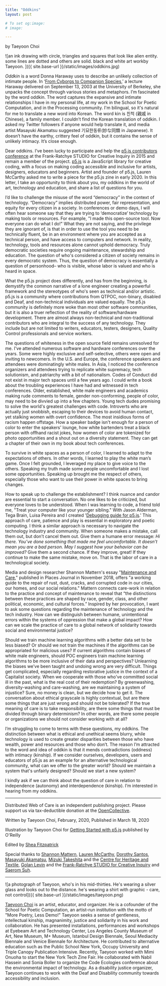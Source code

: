 ```yaml
---
title: "Oddkins"
layout: post

# To set og:image:
# image:  

---
```


by Taeyoon Choi

![an ink drawing with circle, triangles and squares that look like alien entity. some lines are dotted and others are solid. black and white art workby Taeyoon.  ]({{ site.base-url }}/static/images/oddkins.jpg)


*Oddkin* is a word Donna Haraway uses to describe an unlikely collection of intimate people. In ‘[From Cyborgs to Companion Species](https://www.youtube.com/watch?v=Q9gis7-Jads),’ a lecture Haraway delivered on September 13, 2003 at the University of Berkeley, she unpacks the concept through various stories and metaphors. I’m fascinated by the word oddkin. The word captures the expansive and intimate relationships I have in my personal life, at my work in the School for Poetic Computation, and in the Processing community. I'm bilingual, so it's natural for me to translate a new word into Korean. The word kin is 친척 (親戚 in Chinese), a family member. I couldn’t find the Korean translation of oddkin. I asked my Twitter followers if anyone would help translate it, and media artist Masayuki Akamatsu suggested 기묘한동류(妙な同類 in Japanese). It doesn’t have the earthy, crittery feel of oddkin, but it contains the sense of unlikely intimacy. It’s close enough.


Dear oddkins. I’ve been lucky to participate and help the [p5.js contributors conference](https://p5js.org/community/contributors-conference-2015.html) at the Frank-Ratchye STUDIO for Creative Inquiry in 2015 and remain a member of the project. [p5.js](https://p5js.org/) is a JavaScript library for creative coding, with a focus on making coding accessible and inclusive for artists, designers, educators and beginners. Artist and founder of p5.js, Lauren McCarthy asked me to write a piece for the p5.js zine in early 2020. In this letter, I take an opportunity to think about you, my oddkins in the world of art, technology and education, and share a list of questions for you.  

I’d like to challenge the misuse of the word “democracy” in the context of technology. “Democracy” implies distributed power, fair representation, and equity for every citizen in a society. In conferences or demo days, I will often hear someone say that they are trying to ‘democratize’ technology by making tools or resources. For example, "I made this open-source tool. Now everyone can do what I do!" What they are not saying, and the privilege they are ignorant of, is that in order to use the tool you need to be technically fluent, be in an environment where you are accepted as a technical person, and have access to computers and network. In reality, technology, tools and resources alone cannot uphold democracy. Truly democratic societies require ongoing maintenance, stewardship and education. The question of who's considered a citizen of society remains in every democratic system. Thus, the question of democracy is essentially a question of personhood– who is visible, whose labor is valued and who is heard in space. 

What the p5.js project does differently, and has from the beginning, is demystify the common narrative of a lone engineer creating a powerful framework and the stereotypes of who's seen as technical and/or artistic. p5.js is a community where contributions from QTPOC, non-binary, disabled and Deaf, and non-technical individuals  are valued equally. The p5.js community is definitely more woke than most other software communities, but it is also a truer reflection of the reality of software/hardware development. There are almost always non-technical and non-traditional contributors who are integral to the success of any technology. They include but are not limited to writers, educators, testers, designers, Quality Control professionals and service workers. 

The questions of whiteness in the open source field remains unresolved for me. I've attended numerous software and hardware conferences over the years. Some were highly exclusive and self-selective, others were open and inviting to newcomers. In the U.S. and Europe, the conference speakers and attendees were dominatingly white males. In Asia, I noticed the conference organizers and attendees trying to replicate white supremacy, tech solutionism, and patriarchy with a bit of nationalism. Codes of Conduct did not exist in major tech spaces until a few years ago. I could write a book about the troubling experiences I have had and witnessed in tech conferences. Older, established, white male engineers and academics making rude comments to female, gender non-conforming, people of color, may need to be divvied up into a few chapters. Young tech dudes promising to solve the world's greatest challenges with code. Introverts who are actually just snobbish, escaping to their devices to avoid human contact, yet stalking women with overt confidence. The most insidious forms of racism  happen offstage. How a speaker badge isn't enough for a person of color to enter the speakers' lounge, how white bartenders treat a black person with offhand racist jokes, how women of color are tokenized for photo opportunities and a shout out on a diversity statement. They can get a chapter of their own in my book about tech conferences.

To survive in white spaces as a person of color, I learned to adapt to the expectations of others. In other words, I learned to play the white man’s game. Once I felt grounded, I leveraged my place to give voice to the others. Speaking my truth made some people uncomfortable and I lost some opportunities. Speaking up brought me the respect of others, especially those who want to use their power in white spaces to bring changes. 

How to speak up to challenge the establishment? I think nuance and candor are essential to start a conversation. No one likes to be criticized, but everyone loves to be understood. When I was learning to code, a friend told me, "Treat your computer like your younger sibling." With Jason Alderman, Tega Brain, Luisa Pereira and I created '[Debugging guide for p5.js](https://p5js.org/learn/debugging.html).' This approach of care, patience and play is essential in exploratory and poetic computing. I think a similar approach is necessary to navigate the technology industry and community. When someone makes a mistake, call them out, but don’t cancel them out. Give them a humane error message: *Hi there. You’ve done something that made me feel uncomfortable. It doesn’t mean you are a bad person. May I suggest how your behavior can be improved?* Give them a second chance. If they improve, great! If they continue to make the same mistake, move on. That is the labor of care in a technological society. 

Media and design researcher Shannon Mattern's essay "[Maintenance and Care](https://placesjournal.org/article/maintenance-and-care/?cn-reloaded=1)," published in Places Journal in November 2018, offers "a working guide to the repair of rust, dust, cracks, and corrupted code in our cities, our homes, and our social relations." Mattern connects care-work in relation to the practice and concept of maintenance to reveal that “the distinctions between these practices are shaped by race, gender, class, and other political, economic, and cultural forces.” Inspired by her provocation, I want to ask some questions regarding the maintenance of technology and the tech industry. How can we distinguish between humane, unintentional errors within the systems of oppression that make a global impact? How can we scale the practice of care to a global network of solidarity towards social and environmental justice?  

Should we train machine learning algorithms with a better data set to be less biased? Or should we not train the machines if the algorithms can be appropriated for malicious uses? If current algorithms contain biases of white male engineers, should POC engineers train machine learning algorithms to be more inclusive of their data and perspectives? Unlearning the biases we’ve been taught and undoing wrong are very difficult. Things get complicated, especially regarding restorative justice in the context of a Capitalist society. When we cooperate with those who've committed social ill in the past, what is the real cost of their redemption? By greenwashing, diversity-washing and care-washing, are we maintaining a system of injustice? Sure, no money is clean, but we decide how to get it. The conversation about ethical grayscale is highly contextual, but are there some things that are just wrong and should not be tolerated? If the true meaning of care is to take responsibility, are there some things that must be divided through binary determinism? In other words, are there some people or organizations we should not consider working with at all? 

I’m struggling to come to terms with these questions, my oddkins. The distinction between what is ethical and unethical seems blurry, while technology is used to create greater disparities between those who have wealth, power and resources and those who don’t. The reason I’m attracted to the word and idea of oddkin is that it mends contradictions (oddness) with intimacy (kinship). If we consider ourselves, developers, users and educators of p5.js as an example for an alternative technological community, what can we offer to the greater world? Should we maintain a system that's unfairly designed? Should we start a new system?
 
I kindly ask if we can think about the question of care in relation to independence (autonomy) and interdependence (kinship). I’m interested in hearing from my oddkins.  


--- 

Distributed Web of Care is an independent publishing project. Please support us via tax-deductible donation at the [OpenCollective](https://opencollective.com/distributed-web-of-care/).

Written by Taeyoon Choi, February, 2020, Published in March 18, 2020

Illustration by Taeyoon Choi for [Getting Started with p5.js](https://p5js.org/books/) published by O'Reilly

Edited by [Shea Fitzpatrick](http://sheafitz.com/) 

Special thanks to [Shannon Mattern](http://wordsinspace.net/shannon/), [Lauren McCarthy](lauren-mccarthy.com), [Dorothy Santos](https://dorothysantos.com/), [Masayuki Akamatsu](http://akamatsu.org/), [Mizuki Takeshita](https://twitter.com/mizuki0730) and the [Centre for Heritage and Textile](https://www.mill6chat.org/), [Golan Levin](http://www.flong.com/) and the [Frank-Ratchye STUDIO for Creative Inquiry](http://studioforcreativeinquiry.org/) and [Saerom Suh](https://www.instagram.com/saeromsuh/).   
 
 

--- 


![a photograph of Taeyoon, who's in his mid-thirties. He's wearing a silver glass and looks out to the distance. he's wearing a shirt with graphic - care, not control]({{ site.base-url }}/static/images/taeyoon.png)

[Taeyoon Choi](https://taeyoonchoi.com) is an artist, educator, and organizer. He is a cofounder of the School for Poetic Computation, an artist-run institution with the motto of "More Poetry, Less Demo!" Taeyoon seeks a sense of gentleness, intellectual kinship, magnanimity, justice and solidarity in his work and collaboration. He has presented installations, performances and workshops at Eyebeam Art and Technology Center, Los Angeles County Museum of Art, New Museum, M+ Museum, Istanbul Design Biennale, Seoul Mediacity Biennale and Venice Biennale for Architecture. He contributed to alternative education such as the Public School New York, Occupy University and Triple Canopy Publication Intensive. Recently, Taeyoon worked with Mimi Onuoha to start the New York Tech Zine Fair. He collaborated with Nabil Hassein and Sonia Boller to organize the Code Ecologies conference about the environmental impact of technology. As a disability justice organizer, Taeyoon continues to work with the Deaf and Disability community towards accessibility and inclusion. 


